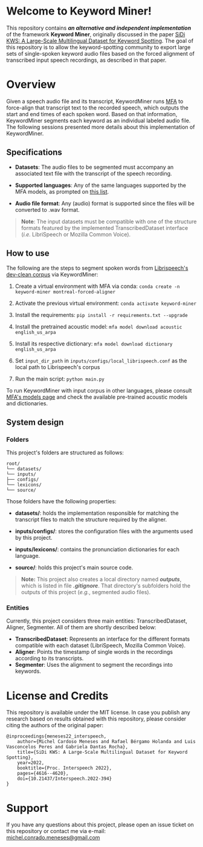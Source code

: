 # Welcome to Keyword Miner!

This repository contains ***an alternative and independent implementation*** of the framework **Keyword Miner**, originally discussed in the paper [SiDi KWS: A Large-Scale Multilingual Dataset for Keyword Spotting](https://www.isca-speech.org/archive/interspeech_2022/meneses22_interspeech.html). The goal of this repository is to allow the keyword-spotting community to export large sets of single-spoken keyword audio files based on the forced alignment of transcribed input speech recordings, as described in that paper.

# Overview

Given a speech audio file and its transcript, KeywordMiner runs [MFA](https://github.com/MontrealCorpusTools/Montreal-Forced-Aligner) to force-align that transcript text to the recorded speech, which outputs the start and end times of each spoken word. Based on that information, KeywordMiner segments each keyword as an individual labeled audio file. The following sessions presented more details about this implementation of KeywordMiner.

## Specifications

-  **Datasets**: The audio files to be segmented must accompany an associated text file with the transcript of the speech recording.

-  **Supported languages**: Any of the same languages supported by the MFA models, as prompted on [this list](#language-id).

-  **Audio file format**: Any (audio) format is supported since the files will be converted to .wav format.

>  **Note**: The input datasets must be compatible with one of the structure formats featured by the implemented TranscribedDataset interface (*i.e.* LibriSpeech or Mozilla Common Voice).

## How to use

The following are the steps to segment spoken words from [Librispeech's dev-clean corpus](https://www.openslr.org/resources/12/dev-clean.tar.gz) via KeywordMiner:

1) Create a virtual environment with MFA via conda: `conda create -n keyword-miner montreal-forced-aligner`

2) Activate the previous virtual environment: `conda activate keyword-miner`

3) Install the requirements: `pip install -r requirements.txt --upgrade`

4) Install the pretrained acoustic model: `mfa model download acoustic english_us_arpa`

5) Install its respective dictionary: `mfa model download dictionary english_us_arpa`

6) Set `input_dir_path` in `inputs/configs/local_librispeech.conf` as the local path to Librispeech's corpus
7) Run the main script: `python main.py`

To run KeywordMiner with input corpus in other languages, please consult [MFA's models page](https://mfa-models.readthedocs.io/en/latest/index.html) and check the available pre-trained acoustic models and dictionaries.

## System design
### Folders
This project's folders are structured as follows:

```
root/
└── datasets/
└── inputs/
├── configs/
└── lexicons/
└── source/
```

Those folders have the following properties:
-  **datasets/**: holds the implementation responsible for matching the transcript files to match the structure required by the aligner.

-  **inputs/configs/**: stores the configuration files with the arguments used by this project.

-  **inputs/lexicons/**: contains the pronunciation dictionaries for each language.

-  **source/**: holds this project's main source code.

>  **Note:** This project also creates a local directory named ***outputs***, which is listed in file ***.gitignore***. That directory's subfolders hold the outputs of this project (*e.g.*, segmented audio files).

### Entities
Currently, this project considers three main entities: TranscribedDataset, Aligner, Segmenter. All of them are shortly described below:

-  **TranscribedDataset**: Represents an interface for the different formats compatible with each dataset (LibriSpeech, Mozilla Common Voice).
-  **Aligner**: Points the timestamp of single words in the recordings according to its transcripts.
-  **Segmenter**: Uses the alignment to segment the recordings into keywords.

# License and Credits

This repository is available under the MIT license. In case you publish any research based on results obtained with this repository, please consider citing the authors of the original paper:

```
@inproceedings{meneses22_interspeech,
    author={Michel Cardoso Meneses and Rafael Bérgamo Holanda and Luis Vasconcelos Peres and Gabriela Dantas Rocha},
    title={SiDi KWS: A Large-Scale Multilingual Dataset for Keyword Spotting},
    year=2022,
    booktitle={Proc. Interspeech 2022},
    pages={4616--4620},
    doi={10.21437/Interspeech.2022-394}    
}
```

# Support

If you have any questions about this project, please open an issue ticket on this repository or contact me via e-mail: michel.conrado.meneses@gmail.com
